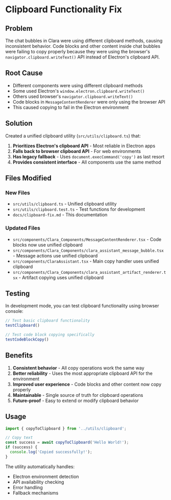 # Clipboard Functionality Fix

## Problem
The chat bubbles in Clara were using different clipboard methods, causing inconsistent behavior. Code blocks and other content inside chat bubbles were failing to copy properly because they were using the browser's `navigator.clipboard.writeText()` API instead of Electron's clipboard API.

## Root Cause
- Different components were using different clipboard methods
- Some used Electron's `window.electron.clipboard.writeText()`
- Others used browser's `navigator.clipboard.writeText()`
- Code blocks in `MessageContentRenderer` were only using the browser API
- This caused copying to fail in the Electron environment

## Solution
Created a unified clipboard utility (`src/utils/clipboard.ts`) that:

1. **Prioritizes Electron's clipboard API** - Most reliable in Electron apps
2. **Falls back to browser clipboard API** - For web environments
3. **Has legacy fallback** - Uses `document.execCommand('copy')` as last resort
4. **Provides consistent interface** - All components use the same method

## Files Modified

### New Files
- `src/utils/clipboard.ts` - Unified clipboard utility
- `src/utils/clipboard.test.ts` - Test functions for development
- `docs/clipboard-fix.md` - This documentation

### Updated Files
- `src/components/Clara_Components/MessageContentRenderer.tsx` - Code blocks now use unified clipboard
- `src/components/Clara_Components/clara_assistant_message_bubble.tsx` - Message actions use unified clipboard
- `src/components/ClaraAssistant.tsx` - Main copy handler uses unified clipboard
- `src/components/Clara_Components/clara_assistant_artifact_renderer.tsx` - Artifact copying uses unified clipboard

## Testing
In development mode, you can test clipboard functionality using browser console:

```javascript
// Test basic clipboard functionality
testClipboard()

// Test code block copying specifically
testCodeBlockCopy()
```

## Benefits
1. **Consistent behavior** - All copy operations work the same way
2. **Better reliability** - Uses the most appropriate clipboard API for the environment
3. **Improved user experience** - Code blocks and other content now copy properly
4. **Maintainable** - Single source of truth for clipboard operations
5. **Future-proof** - Easy to extend or modify clipboard behavior

## Usage
```typescript
import { copyToClipboard } from '../utils/clipboard';

// Copy text
const success = await copyToClipboard('Hello World!');
if (success) {
  console.log('Copied successfully!');
}
```

The utility automatically handles:
- Electron environment detection
- API availability checking
- Error handling
- Fallback mechanisms 